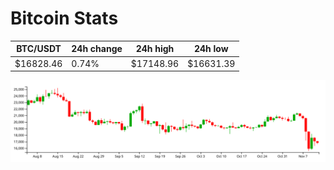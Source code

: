 # Bitcoin Stats

BTC/USDT|24h change|24h high|24h low|
|---|---|---|---|
|$16828.46|0.74%|$17148.96|$16631.39|

<img src="./chart.svg">
